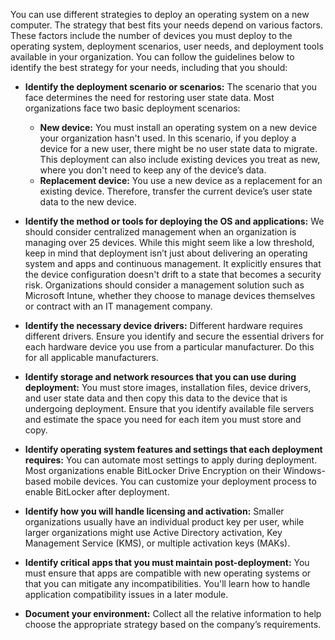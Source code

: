 You can use different strategies to deploy an operating system on a new computer. The strategy that best fits your needs depend on various factors. These factors include the number of devices you must deploy to the operating system, deployment scenarios, user needs, and deployment tools available in your organization.
You can follow the guidelines below to identify the best strategy for your needs, including that you should:

 -  **Identify the deployment scenario or scenarios:** The scenario that you face determines the need for restoring user state data. Most organizations face two basic deployment scenarios:
    
     -  **New device:** You must install an operating system on a new device your organization hasn't used. In this scenario, if you deploy a device for a new user, there might be no user state data to migrate. This deployment can also include existing devices you treat as new, where you don't need to keep any of the device’s data.
     -  **Replacement device:** You use a new device as a replacement for an existing device. Therefore, transfer the current device’s user state data to the new device.
 -  **Identify the method or tools for deploying the OS and applications:** We should consider centralized management when an organization is managing over 25 devices. While this might seem like a low threshold, keep in mind that deployment isn’t just about delivering an operating system and apps and continuous management. It explicitly ensures that the device configuration doesn't drift to a state that becomes a security risk. Organizations should consider a management solution such as Microsoft Intune, whether they choose to manage devices themselves or contract with an IT management company.
 -  **Identify the necessary device drivers:** Different hardware requires different drivers. Ensure you identify and secure the essential drivers for each hardware device you use from a particular manufacturer. Do this for all applicable manufacturers.
 -  **Identify storage and network resources that you can use during deployment:** You must store images, installation files, device drivers, and user state data and then copy this data to the device that is undergoing deployment. Ensure that you identify available file servers and estimate the space you need for each item you must store and copy.
 -  **Identify operating system features and settings that each deployment requires:** You can automate most settings to apply during deployment. Most organizations enable BitLocker Drive Encryption on their Windows-based mobile devices. You can customize your deployment process to enable BitLocker after deployment.
 -  **Identify how you will handle licensing and activation:** Smaller organizations usually have an individual product key per user, while larger organizations might use Active Directory activation, Key Management Service (KMS), or multiple activation keys (MAKs).
 -  **Identify critical apps that you must maintain post-deployment:** You must ensure that apps are compatible with new operating systems or that you can mitigate any incompatibilities. You'll learn how to handle application compatibility issues in a later module.
 -  **Document your environment:** Collect all the relative information to help choose the appropriate strategy based on the company’s requirements.
